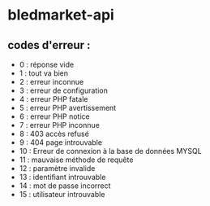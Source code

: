 # bledmarket-api

## codes d'erreur :
- 0 : réponse vide
- 1 : tout va bien
- 2 : erreur inconnue
- 3 : erreur de configuration
- 4 : erreur PHP fatale
- 5 : erreur PHP avertissement
- 6 : erreur PHP notice
- 7 : erreur PHP inconnue
- 8 : 403 accès refusé
- 9 : 404 page introuvable
- 10 : Erreur de connexion à la base de données MYSQL
- 11 : mauvaise méthode de requête
- 12 : paramètre invalide
- 13 : identifiant introuvable
- 14 : mot de passe incorrect
- 15 : utilisateur introuvable